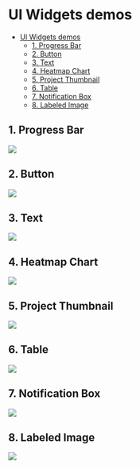 # UI Widgets demos

- [UI Widgets demos](#ui-widgets-demos)
  - [1. Progress Bar](#1-progress-bar)
  - [2. Button](#2-button)
  - [3. Text](#3-text)
  - [4. Heatmap Chart](#4-heatmap-chart)
  - [5. Project Thumbnail](#5-project-thumbnail)
  - [6. Table](#6-table)
  - [7. Notification Box](#7-notification-box)
  - [8. Labeled Image](#8-labeled-image)

## 1. Progress Bar

<img src="https://user-images.githubusercontent.com/48913536/184925928-c035b6bd-6716-4080-9fac-d01967b01126.png">

## 2. Button

<img src="https://user-images.githubusercontent.com/48913536/184925932-732c1efe-6db1-421b-a91d-8ae73926dc57.png">

 ## 3. Text

<img src="https://user-images.githubusercontent.com/48913536/184932042-5167b4ab-a86d-4c59-90c9-999b99d40b61.png">

## 4. Heatmap Chart

<img src="https://user-images.githubusercontent.com/48913536/185384770-3ef23d98-5afa-469d-a402-6d5650cc5aa5.png">

## 5. Project Thumbnail

<img src="https://user-images.githubusercontent.com/48913536/185097431-11228041-48be-4dab-9cf0-58c6bafebe71.png">

## 6. Table

<img src="https://user-images.githubusercontent.com/48913536/185152805-453970ab-9e44-4468-bf9d-0ef6160b6e77.png">

 ## 7. Notification Box

<img src="https://user-images.githubusercontent.com/48913536/185111011-e325e6a3-d0ab-4f35-b5ed-144d080c2550.png">

## 8. Labeled Image

<img src="https://user-images.githubusercontent.com/48913536/185367681-f00b42aa-c73a-42cd-b366-cffa91e83242.png">
